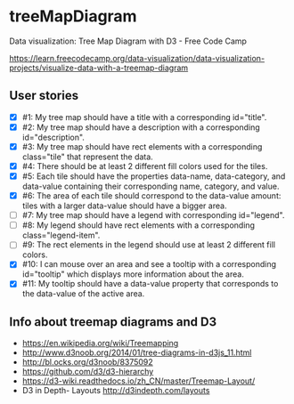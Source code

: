 # treeMapDiagram
Data visualization: Tree Map Diagram with D3 - Free Code Camp

https://learn.freecodecamp.org/data-visualization/data-visualization-projects/visualize-data-with-a-treemap-diagram

## User stories
- [x] #1: My tree map should have a title with a corresponding id="title".
- [x] #2: My tree map should have a description with a corresponding id="description".
- [x] #3: My tree map should have rect elements with a corresponding class="tile" that represent the data.
- [x] #4: There should be at least 2 different fill colors used for the tiles.
- [x] #5: Each tile should have the properties data-name, data-category, and data-value containing their corresponding name, category, and value.
- [x] #6: The area of each tile should correspond to the data-value amount: tiles with a larger data-value should have a bigger area.
- [ ] #7: My tree map should have a legend with corresponding id="legend".
- [ ] #8: My legend should have rect elements with a corresponding class="legend-item".
- [ ] #9: The rect elements in the legend should use at least 2 different fill colors.
- [x] #10: I can mouse over an area and see a tooltip with a corresponding id="tooltip" which displays more information about the area.
- [x] #11: My tooltip should have a data-value property that corresponds to the data-value of the active area.

## Info about treemap diagrams and D3
- https://en.wikipedia.org/wiki/Treemapping
- http://www.d3noob.org/2014/01/tree-diagrams-in-d3js_11.html
- http://bl.ocks.org/d3noob/8375092
- https://github.com/d3/d3-hierarchy
- https://d3-wiki.readthedocs.io/zh_CN/master/Treemap-Layout/
- D3 in Depth- Layouts http://d3indepth.com/layouts
